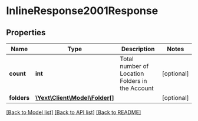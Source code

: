 # InlineResponse2001Response

## Properties
Name | Type | Description | Notes
------------ | ------------- | ------------- | -------------
**count** | **int** | Total number of Location Folders in the Account | [optional] 
**folders** | [**\Yext\Client\Model\Folder[]**](Folder.md) |  | [optional] 

[[Back to Model list]](../README.md#documentation-for-models) [[Back to API list]](../README.md#documentation-for-api-endpoints) [[Back to README]](../README.md)


